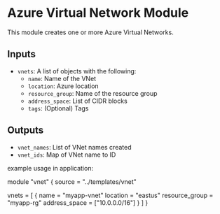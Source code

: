 # Azure Virtual Network Module

This module creates one or more Azure Virtual Networks.

## Inputs

- `vnets`: A list of objects with the following:
  - `name`: Name of the VNet
  - `location`: Azure location
  - `resource_group`: Name of the resource group
  - `address_space`: List of CIDR blocks
  - `tags`: (Optional) Tags

## Outputs

- `vnet_names`: List of VNet names created
- `vnet_ids`: Map of VNet name to ID

example usage in application:

module "vnet" {
  source = "../templates/vnet"

  vnets = [
    {
      name           = "myapp-vnet"
      location       = "eastus"
      resource_group = "myapp-rg"
      address_space  = ["10.0.0.0/16"]
    }
  ]
}

